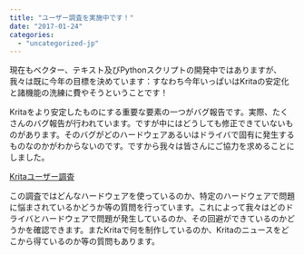 ```yaml
---
title: "ユーザー調査を実施中です！"
date: "2017-01-24"
categories: 
  - "uncategorized-jp"
---
```


現在もベクター、テキスト及びPythonスクリプトの開発中ではありますが、我々は既に今年の目標を決めています：すなわち今年いっぱいはKritaの安定化と諸機能の洗練に費やそうということです！

Kritaをより安定したものにする重要な要素の一つがバグ報告です。実際、たくさんのバグ報告が行われています。ですが中にはどうしても修正できていないものがあります。そのバグがどのハードウェアあるいはドライバで固有に発生するものなのかがわからないのです。ですから我々は皆さんにご協力を求めることにしました。

[Kritaユーザー調査](https://goo.gl/forms/PhiKC9cy3wz6DaxN2)

この調査ではどんなハードウェアを使っているのか、特定のハードウェアで問題に悩まされているかどうか等の質問を行っています。これによって我々はどのドライバとハードウェアで問題が発生しているのか、その回避ができているのかどうかを確認できます。またKritaで何を制作しているのか、Kritaのニュースをどこから得ているのか等の質問もあります。
